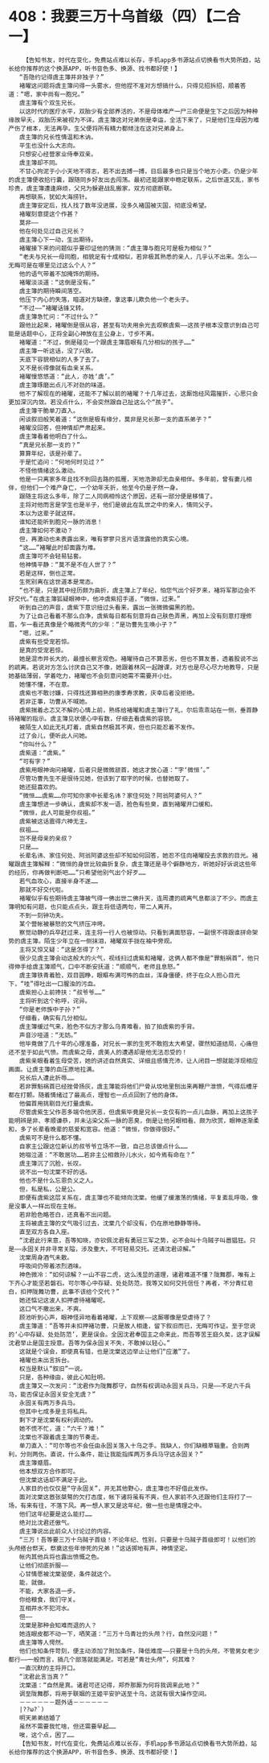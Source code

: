 # 408：我要三万十乌首级（四）【二合一】
        【告知书友，时代在变化，免费站点难以长存，手机app多书源站点切换看书大势所趋，站长给你推荐的这个换源APP，听书音色多、换源、找书都好使！】
       “吾隐约记得虞主簿并非独子？”
       褚曜这问题将虞主簿问得一头雾水，但他捏不准对方想搞什么，只得见招拆招，顺着答道：“嗯，家中尚有一胞兄。”
       虞主簿有个双生兄长。
       以这时代的医疗水平，双胎少有全部养活的，不是母体难产一尸三命便是生下之后因为种种缘故早夭，双胎历来被视为不详。虞主簿这对兄弟倒是幸运，全活下来了，只是他们生母因为难产伤了根本，无法再孕。生父便将所有精力都倾注在这对兄弟身上。
       虞主簿的兄长性情温和木讷。
       平生也没什么大志向。
       只想安心经营家业侍奉双亲。
       虞主簿却不同。
       不甘心拘泥于小小天地不得志，若不出去搏一搏，日后最多也只是当个地方小吏。仍是少年的虞主簿便收拾行囊，跟随同乡好友出去闯荡。最初还能跟家中稳定联系，之后世道又乱，家书珍贵，虞主簿遭逢麻烦，父兄为躲避战乱搬家，双方彻底断联。
       再想联系，犹如大海捞针。
       虞主簿安定后，找人找了数年没进展，没多久褚国被灭国，彻底没希望。
       褚曜刻意提这个作甚？
       莫非——
       他在何处见过自己兄长？
       虞主簿心下一动，生出期待。
       褚曜接下来的问题似乎要印证他的猜测：“虞主簿与胞兄可是极为相似？”
       “老夫与兄长一母同胞，相貌足有十成相似，若非极其熟悉的亲人，几乎认不出来。怎么——无晦可是在哪里见过这么个人？”
       他的语气带着不加掩饰的期待。
       褚曜淡淡道：“这倒是没有。”
       虞主簿的期待瞬间落空。
       他压下内心的失落，暗道对方缺德，拿这事儿欺负他一个老头子。
       “不过——”褚曜话锋又转。
       虞主簿急忙问：“不过什么？”
       跟他比起来，褚曜倒是很从容，甚至有功夫用余光去观察虞紫——这孩子根本没意识到自己可能是话题中心，正将全副心神放在主公身上，寸步不离。
       褚曜道：“不过，倒是碰见一个跟虞主簿眉眼有几分相似的孩子……”
       虞主簿一听这话，没了兴致。
       天底下容貌相似的人多了去了。
       又不是长得像就有血亲关系。
       褚曜慢悠悠道：“此人，亦姓‘虞’。”
       虞主簿琢磨出点儿不对劲的味道。
       他不了解现在的褚曜，还能不了解以前的褚曜？十几年过去，这厮饱经风霜摧折，心思只会更加深沉内敛。若没点什么，不会突然跟自己扯这么个“孩子”。
       虞主簿干脆单刀直入。
       闲谈叙旧般笑着道：“这倒是极有缘分，莫非是兄长那一支的直系弟子？”
       褚曜没回答，但神情却严肃起来。
       虞主簿看着他明白了什么。
       “真是兄长那一支的？”
       算算年纪，该是孙辈了。
       于是忙追问：“何地何时见过？”
       不怪他情绪这么激动。
       他是一只离家多年且找不到回去路的孤雁，天地浩渺却无血亲相伴。多年前，曾有妻儿相伴，但他们一个难产身亡，一个幼年夭折，他至今仍是孑然一身。
       跟随主将这么多年，除了二人同病相怜这个原因，还有一部分便是移情了。
       主将对他而言是学生也是半子，他们是彼此在乱世之中的亲人，情同父子。
       本以为这辈子就这样。
       谁知还能听到胞兄一脉的消息！
       虞主簿如何不激动？
       但，再激动也未表露出来，唯有寥寥只言片语泄露他的真实心境。
       “这……”褚曜此时却面露为难。
       虞主簿可不会轻易钻套。
       他神情平静：“莫不是不在人世了？”
       若是这样，倒也正常。
       生死别离在这世道本是常态。
       “也不是，只是其中经历颇为曲折，虞主簿上了年纪，怕您气出个好歹来，褚将军那边会不好交代。”在虞主簿狐疑眼神中，他冲虞紫招手道，“微恒，过来。”
       听到自己的声音，虞紫下意识扭过头看来，露出一张微微偏黑的脸。
       为了让自己看着不那么白净，虞紫每日都有刻意将自己肤色弄黑，再加上没有刻意打理修眉，乍一看还真像是个略微秀气的少年：“是功曹先生唤小子？”
       “嗯，过来。”
       虞紫有些受宠若惊。
       是真的受宠若惊。
       她是混市井长大的，最擅长察言观色。褚曜待自己不算恶劣，但也不算友善，透着股说不出的疏离。若说对方怎么讨厌自己又不像，她跟着林风一起蹭课，对方也是尽心尽力地教导，只是她基础薄弱，学着吃力，褚曜也不会刻意问她需不需要开小灶。
       她懂不懂，不在意。
       虞紫也不敢讨嫌，只得找还算相熟的康季寿求教，庆幸后者没拒绝。
       若非正事，功曹从不喊她。
       虞紫揣着忐忑又不解的心情上前，熟练给褚曜和虞主簿行了礼，尔后乖乖站在一侧，垂首静待褚曜的指示。虞主簿见状便心中有数，仔细去看虞紫的容貌。
       被陌生人如此无礼盯着，虞紫自然极其不爽，但也只能忍着不发作。
       过了会儿，便听此人问她。
       “你叫什么？”
       虞紫道：“虞紫。”
       “可有字？”
       虞紫用眼神询问褚曜，后者只是微微颔首，她这才放心道：“字‘微恒’。”
       尽管功曹先生不是很待见她，但该到了取字的时候，也替她取了。
       她还挺喜欢的。
       “微恒……虞紫……你可知你家中长辈名讳？家住何处？阿翁阿婆何人？”
       虞主簿想进一步确认，虞紫却不发一语，脸色有些臭，直到褚曜开口缓和。
       “微恒，此人可能是你叔祖。”
       虞紫被这话震得六神无主。
       叔祖……
       岂不是母亲的亲叔？
       只是……
       长辈名讳、家住何处、阿翁阿婆这些却不知如何回答，她忍不住向褚曜投去求救的目光。褚曜跟虞主簿解释：“微恒的身世比较曲折复杂，虞主簿还是寻个僻静地方，听她好好诉说这些年的经历，你再做判断吧……”只希望他别气出个好歹……
       若气血攻心，直接半身不遂……
       那就不好交代啦。
       褚曜似乎有些期待虞主簿被气得一佛出世二佛升天，连周遭的疏离气息都淡了不少。而虞主簿明知有问题，也只能点点头，跟主将低语两句，带二人离开。
       不到一刻钟功夫。
       某个营帐被暴怒的文气挤压冲垮。
       察觉动静的兵卒赶过来，连主将一行人也被惊动。只看到满面怒容，一副恨不得跟谁拼命架势的虞主簿。陌生少年立在一侧抹泪，褚曜双手拢在袖中旁观。
       主将又惊又疑：“这是怎得了？”
       很少见虞主簿会动这般大的火气，视线扫过虞紫和褚曜，这俩人都不像是“罪魁祸首”，他只得伸手给虞主簿顺气，口中不断安抚道：“顺顺气，老师且息怒。”
       虞主簿铁青着脸，双目圆睁，眼眶布满可怖的血丝，浑身僵硬，终于在众人担心目光下，“哇”得吐出一口腥浊的污血。
       虞紫担心上前搀扶：“叔爷爷……”
       主将听到这个称呼，诧异。
       “你是老师族中子孙？”
       仔细看，确实有几分相似。
       虞主簿缓过气来，脸色不似方才那么乌青难看，拍了拍虞紫的手背。
       声音沙哑道：“无妨。”
       他毕竟做了几十年的心理准备，对兄长一家的生死不敢抱太大希望，骤然知道结局，心痛但还不至于如此气愤。而虞紫之母，虞美人的遭遇却是他无法忍受的！
       虞紫亲眼看着生母受苦，她的讲述自然真实、详细且感情充沛，让人闭目一想就能浮现相应画面。让虞主簿的血压原地拉满。
       兄长后人遭此折辱……
       若非罪魁祸首已经挫骨扬灰，虞主簿能将他们尸骨从坟地里刨出来再鞭尸泄愤，气得后槽牙都在打颤。随着情绪过了最高点，理智也一点点回到了他的身体。
       他偏首用挑剔目光打量虞紫。
       尽管虞紫生父作恶多端令他厌恶，但虞紫毕竟是兄长一支仅有的一点儿血脉，再加上这孩子能明辨是非、孝顺谦恭，并未沾染父系一脉的恶臭，倒是让他另眼相看、颇为欣赏，眼神逐渐柔和，多了长辈看晚辈的慈爱和宽容。他道：“微恒，你做得很好。”
       虞紫可不是什么都不懂。
       自家主公跟这位新认的叔爷爷立场不一致，自己总该做点什么……
       她啜泣道：“不敢居功……若非主公相救孙儿水火，如今焉有命在？”
       虞主簿沉了沉脸，长叹。
       说不出一句沈棠不好的话。
       他也不是什么忘恩负义之人。
       但，私是私，公是公。
       即便有虞紫这层关系在，虞主簿也不能倾向沈棠。他缓了缓激荡的情绪，平复紊乱呼吸，像是没事人一样出现在主帐。
       若非脸色略苍白，还真看不出问题。
       主将被虞主簿的文气吸引过去，沈棠几个却没有，仍在原地静静等待。
       直至双方各自入座。
       “沈君此行来意，吾等知晓，亦钦佩沈君有勇冠三军之势，必不会叫十乌贼子叫嚣猖狂。只是——永固关并非寻常关隘，涉及重大，不可轻易交托。还请沈君谅解。”
       沈棠周身酒气未散。
       呼吸间仍带着浓烈酒味。
       神色微冷：“如何谅解？一山不容二虎，这么浅显的道理，诸君难道不懂？陇舞郡，唯有上下齐心才能坚若磐石。可尔等心中存疑、处处防范，我等又如何交托信任？再者，不分青红皂白，扣押陇舞功曹，此事不该给个交代？”
       她还惦记这波人扣押虐待褚曜呢。
       这口气不撒出来，不爽。
       顾池听到心声，眼神怪异地看着褚曜，上下观察——这厮哪像是受虐待了？
       虞主簿道：“吾等并未扣押褚功曹，只是故人相逢，留下叙旧而已，无晦可作证。至于您说的‘心中存疑、处处防范’，更是误会。全因沈君奉国主之命来此，而吾等苦王庭久矣，这才误解沈君举止是国主授意。吾等为保永固关不失，不敢掉以轻心。”
       这就是个误会，即使真有错，也是沈棠这边举止让他们“应激”了。
       褚曜也未出言拆台。
       权当是默认“叙旧”一说。
       只是，各种缘由，彼此心知肚明。
       虞主簿又一次发问：“沈君作为陇舞郡守，自然有权调动永固关兵马，只是——不足六千兵马，能否保证永固关安全无虞？”
       永固关有两万多兵马。
       但其中七成多是主将私兵。
       剩下才是沈棠有权利调动的。
       她不慌不忙，道：“六千？难！”
       沈棠也不跟着虞主簿的节奏走。
       单刀直入：“可尔等也不会任由永固关落入十乌之手。我缺人，你们缺粮草辎重。合则两利，分则两伤。直说，什么条件，能让我能指挥两万多兵马守这永固关？”
       虞主簿蹙眉。
       他本想双方合作即可。
       但沈棠这话却不满足于此。
       人家目的也仅仅是“守永固关”，并无其他野心，虞主簿也不好借此发作。
       面对沈棠这嚣张桀骜的欠打态度，帐下诸将虽有不爽，但人家前不久还跟他们主将打了一场，有来有往，不落下风。再一想人家又是这年纪，傲一些也是情理之中。
       他们这年纪要是这么能打……
       绝对比沈君还傲气。
       虞主簿说出此前众人讨论过的内容。
       “三万！吾等要三万十乌贼子首级！不论年纪、性别，只要是十乌贼子首级即可！以他们的头颅搭台祭天，祭奠这些年惨死的兄弟！”这话掷地有声，神情坚定。
       帐内其他兵将也露出愤慨之色。
       让他们彻底折服——
       心甘情愿被沈棠驱使，条件就这个。
       能，就做。
       不能，大家各退一步。
       你给粮食，我们守关。
       互相井水不犯河水。
       但——
       沈棠是那种会知难而退的人？
       她连眼皮都不动一下，哂笑道：“三万十乌青壮的头颅？行，自然没问题！”
       虞主簿等人愕然。
       他们也知条件苛刻，便主动添加了附加条件，降低难度——只要是十乌的头颅，不管男女老少都行——一般而言，搞几个部落就能满足。可若是“青壮头颅”，何其难？
       一直沉默的主将开口。
       “沈君此言当真？”
       沈棠道：“自然是真。诸君可还记得，郑乔那厮为何将我调来此地？”
       调至陇舞郡，将用于联姻的王姬平安护送至十乌，这就有很大操作空间。
       －－－－－－题外话－－－－－－
       |??ω?`)
       明天弟弟结婚了
       虽然不需要我忙啥，但还需要早起……
       唉，这个点，困了……
       【告知书友，时代在变化，免费站点难以长存，手机app多书源站点切换看书大势所趋，站长给你推荐的这个换源APP，听书音色多、换源、找书都好使！】